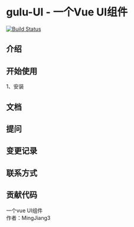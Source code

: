 # gulu-UI - 一个Vue UI组件

[![Build Status](https://travis-ci.org/MingJiang3/gulu-UI.svg?branch=master)](https://travis-ci.org/MingJiang3/gulu-UI)

## 介绍

## 开始使用

1、安装







## 文档
## 提问
## 变更记录
## 联系方式
## 贡献代码

一个vue UI组件<br>
作者：MingJiang3
